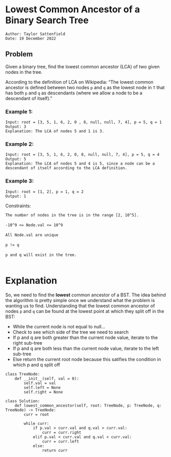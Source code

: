 # Lowest Common Ancestor of a Binary Search Tree

```
Author: Taylor Sattenfield
Date: 19 December 2022
```

## Problem

Given a binary tree, find the lowest common ancestor (LCA) of two given nodes in the tree.

According to the definition of LCA on Wikipedia: “The lowest common ancestor is defined between two nodes ```p``` and ```q``` as the lowest node in ```T``` that has both ```p``` and ```q``` as descendants (where we allow a node to be a descendant of itself).”

### Example 1:

```
Input: root = [3, 5, 1, 6, 2, 0 , 8, null, null, 7, 4], p = 5, q = 1
Output: 3
Explanation: The LCA of nodes 5 and 1 is 3.
```
### Example 2:

```
Input: root = [3, 5, 1, 6, 2, 0, 8, null, null, 7, 4], p = 5, q = 4
Output: 5
Explanation: The LCA of nodes 5 and 4 is 5, since a node can be a descendant of itself according to the LCA definition.
```

### Example 3:

```
Input: root = [1, 2], p = 1, q = 2
Output: 1
```

Constraints:<br>

```The number of nodes in the tree is in the range [2, 10^5].```<br><br>
```-10^9 <= Node.val <= 10^9```<br><br>
```All Node.val are unique```<br><br>
```p != q```<br><br>
```p and q will exist in the tree.```<br><br>

# Explanation

So, we need to find the <b>lowest</b> common ancestor of a BST. The idea behind the algorithm is pretty simple once we understand what the problem is wanting us to find. Understanding that the lowest common ancestor of nodes ```p``` and ```q``` can be found at the lowest point at which they split off in the BST:

<ul>
<li>While the current node is not equal to null...
<li>Check to see which side of the tree we need to search
<li>If p and q are both greater than the current node value, iterate to the right sub-tree
<li>If p and q are both less than the current node value, iterate to the left sub-tree
<li>Else return the current root node because this satifies the condition in which p and q split off
</ul>

``` python3
class TreeNode:
    def __init__(self, val = 0):
        self.val = val
        self.left = None
        self.right = None

class Solution:
    def lowest_common_ancestor(self, root: TreeNode, p: TreeNode, q: TreeNode) -> TreeNode:
        curr = root

        while curr:
            if p.val > curr.val and q.val > curr.val:
                curr = curr.right
            elif p.val < curr.val and q.val < curr.val:
                curr = curr.left
            else:
                return curr
```
